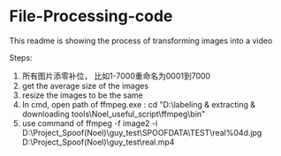 # File-Processing-code
This readme is showing the process of transforming images into a video

Steps:
1. 所有图片添零补位， 比如1-7000重命名为0001到7000
2. get the average size of the images
3. resize the images to be the same
4. In cmd, open path of ffmpeg.exe :  cd "D:\labeling & extracting & downloading tools\Noel_useful_script\ffmpeg\bin"
5. use command of 
   ffmpeg -f image2 -i D:\Project_Spoof(Noel)\guy_test\SPOOFDATA\TEST\real\%04d.jpg D:\Project_Spoof(Noel)\guy_test\real.mp4
